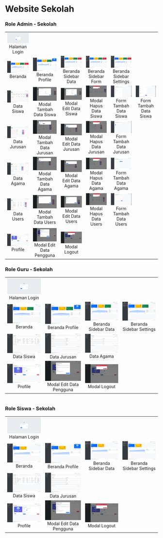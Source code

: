 <h1>Website Sekolah</h1>
<h3>Role Admin - Sekolah</h3>
<table>
  <tr align="center">
    <td><img src="https://github.com/kristevii/WebsiteSekolah/blob/master/desainwebsite/login.png" width="200"><br>Halaman Login</td>
  </tr>
  <tr align="center">
    <td><img src="https://github.com/kristevii/WebsiteSekolah/blob/master/desainwebsite/admin/beranda1.png" width="200"><br>Beranda</td>
    <td><img src="https://github.com/kristevii/WebsiteSekolah/blob/master/desainwebsite/admin/beranda2.png" width="200"><br>Beranda Profile</td>
    <td><img src="https://github.com/kristevii/WebsiteSekolah/blob/master/desainwebsite/admin/beranda3.png" width="200"><br>Beranda Sidebar Data</td>
    <td><img src="https://github.com/kristevii/WebsiteSekolah/blob/master/desainwebsite/admin/beranda4.png" width="200"><br>Beranda Sidebar Form</td>
    <td><img src="https://github.com/kristevii/WebsiteSekolah/blob/master/desainwebsite/admin/beranda5.png" width="200"><br>Beranda Sidebar Settings</td>
  </tr>
  <tr align="center">
    <td><img src="https://github.com/kristevii/WebsiteSekolah/blob/master/desainwebsite/admin/datasiswa.png" width="200"><br>Data Siswa</td>
    <td><img src="https://github.com/kristevii/WebsiteSekolah/blob/master/desainwebsite/admin/tambahmodalsiswa.png" width="200"><br>Modal Tambah Data Siswa</td>
    <td><img src="https://github.com/kristevii/WebsiteSekolah/blob/master/desainwebsite/admin/editmodalsiswa.png" width="200"><br>Modal Edit Data Siswa</td>
    <td><img src="https://github.com/kristevii/WebsiteSekolah/blob/master/desainwebsite/admin/hapusmodalsiswa.png" width="200"><br>Modal Hapus Data Siswa</td>
    <td><img src="https://github.com/kristevii/WebsiteSekolah/blob/master/desainwebsite/admin/formtambahsiswa1.png" width="200"><br>Form Tambah Data Siswa</td>
    <td><img src="https://github.com/kristevii/WebsiteSekolah/blob/master/desainwebsite/admin/formtambahsiswa2.png" width="200"><br>Form Tambah Data Siswa</td>
  </tr>
  <tr align="center">
    <td><img src="https://github.com/kristevii/WebsiteSekolah/blob/master/desainwebsite/admin/datajurusan.png" width="200"><br>Data Jurusan</td>
    <td><img src="https://github.com/kristevii/WebsiteSekolah/blob/master/desainwebsite/admin/tambahmodaljurusan.png" width="200"><br>Modal Tambah Data Jurusan</td>
    <td><img src="https://github.com/kristevii/WebsiteSekolah/blob/master/desainwebsite/admin/editmodaljurusan.png" width="200"><br>Modal Edit Data Jurusan</td>
    <td><img src="https://github.com/kristevii/WebsiteSekolah/blob/master/desainwebsite/admin/hapusmodaljurusan.png" width="200"><br>Modal Hapus Data Jurusan</td>
    <td><img src="https://github.com/kristevii/WebsiteSekolah/blob/master/desainwebsite/admin/formtambahjurusan.png" width="200"><br>Form Tambah Data Jurusan</td>
  </tr>
  <tr align="center">
    <td><img src="https://github.com/kristevii/WebsiteSekolah/blob/master/desainwebsite/admin/dataagama.png" width="200"><br>Data Agama</td>
    <td><img src="https://github.com/kristevii/WebsiteSekolah/blob/master/desainwebsite/admin/tambahmodalagama.png" width="200"><br>Modal Tambah Data Agama</td>
    <td><img src="https://github.com/kristevii/WebsiteSekolah/blob/master/desainwebsite/admin/editmodalagama.png" width="200"><br>Modal Edit Data Agama</td>
    <td><img src="https://github.com/kristevii/WebsiteSekolah/blob/master/desainwebsite/admin/hapusmodalagama.png" width="200"><br>Modal Hapus Data Agama</td>
    <td><img src="https://github.com/kristevii/WebsiteSekolah/blob/master/desainwebsite/admin/formtambahagama.png" width="200"><br>Form Tambah Data Agama</td>
  </tr>
  <tr align="center">
    <td><img src="https://github.com/kristevii/WebsiteSekolah/blob/master/desainwebsite/admin/datauser.png" width="200"><br>Data Users</td>
    <td><img src="https://github.com/kristevii/WebsiteSekolah/blob/master/desainwebsite/admin/tambahmodaluser.png" width="200"><br>Modal Tambah Data Users</td>
    <td><img src="https://github.com/kristevii/WebsiteSekolah/blob/master/desainwebsite/admin/editmodaluser.png" width="200"><br>Modal Edit Data Users</td>
    <td><img src="https://github.com/kristevii/WebsiteSekolah/blob/master/desainwebsite/admin/hapusmodaluser.png" width="200"><br>Modal Hapus Data Users</td>
    <td><img src="https://github.com/kristevii/WebsiteSekolah/blob/master/desainwebsite/admin/formtambahuser.png" width="200"><br>Form Tambah Data Users</td>
  </tr>
  <tr align="center">
    <td><img src="https://github.com/kristevii/WebsiteSekolah/blob/master/desainwebsite/admin/profile.png" width="200"><br>Profile</td>
    <td><img src="https://github.com/kristevii/WebsiteSekolah/blob/master/desainwebsite/admin/editprofile.png" width="200"><br>Modal Edit Data Pengguna</td>
    <td><img src="https://github.com/kristevii/WebsiteSekolah/blob/master/desainwebsite/admin/logoutprofile.png" width="200"><br>Modal Logout</td>
  </tr>
</table>
<h3>Role Guru - Sekolah</h3>
<table>
  <tr align="center">
    <td><img src="https://github.com/kristevii/WebsiteSekolah/blob/master/desainwebsite/login.png" width="200"><br>Halaman Login</td>
  </tr>
  <tr align="center">
    <td><img src="https://github.com/kristevii/WebsiteSekolah/blob/master/desainwebsite/guru/beranda1.png" width="200"><br>Beranda</td>
    <td><img src="https://github.com/kristevii/WebsiteSekolah/blob/master/desainwebsite/guru/beranda2.png" width="200"><br>Beranda Profile</td>
    <td><img src="https://github.com/kristevii/WebsiteSekolah/blob/master/desainwebsite/guru/beranda3.png" width="200"><br>Beranda Sidebar Data</td>
    <td><img src="https://github.com/kristevii/WebsiteSekolah/blob/master/desainwebsite/guru/beranda4.png" width="200"><br>Beranda Sidebar Settings</td>
  </tr>
  <tr align="center">
    <td><img src="https://github.com/kristevii/WebsiteSekolah/blob/master/desainwebsite/guru/datasiswa.png" width="200"><br>Data Siswa</td>
    <td><img src="https://github.com/kristevii/WebsiteSekolah/blob/master/desainwebsite/guru/datajurusan.png" width="200"><br>Data Jurusan</td>
    <td><img src="https://github.com/kristevii/WebsiteSekolah/blob/master/desainwebsite/guru/dataagama.png" width="200"><br>Data Agama</td>
  </tr>
 <tr align="center">
    <td><img src="https://github.com/kristevii/WebsiteSekolah/blob/master/desainwebsite/guru/profile.png" width="200"><br>Profile</td>
    <td><img src="https://github.com/kristevii/WebsiteSekolah/blob/master/desainwebsite/guru/editprofile.png" width="200"><br>Modal Edit Data Pengguna</td>
    <td><img src="https://github.com/kristevii/WebsiteSekolah/blob/master/desainwebsite/guru/logout.png" width="200"><br>Modal Logout</td>
  </tr>
</table>
<h1></h1>
<h3>Role Siswa - Sekolah</h3>
<table>
  <tr align="center">
    <td><img src="https://github.com/kristevii/WebsiteSekolah/blob/master/desainwebsite/login.png" width="200"><br>Halaman Login</td>
  </tr>
  <tr align="center">
    <td><img src="https://github.com/kristevii/WebsiteSekolah/blob/master/desainwebsite/siswa/beranda1.png" width="200"><br>Beranda</td>
    <td><img src="https://github.com/kristevii/WebsiteSekolah/blob/master/desainwebsite/siswa/beranda2.png" width="200"><br>Beranda Profile</td>
    <td><img src="https://github.com/kristevii/WebsiteSekolah/blob/master/desainwebsite/siswa/beranda3.png" width="200"><br>Beranda Sidebar Data</td>
    <td><img src="https://github.com/kristevii/WebsiteSekolah/blob/master/desainwebsite/siswa/beranda4.png" width="200"><br>Beranda Sidebar Settings</td>
  </tr>
  <tr align="center">
    <td><img src="https://github.com/kristevii/WebsiteSekolah/blob/master/desainwebsite/siswa/datasiswa.png" width="200"><br>Data Siswa</td>
    <td><img src="https://github.com/kristevii/WebsiteSekolah/blob/master/desainwebsite/siswa/datajurusan.png" width="200"><br>Data Jurusan</td>
  </tr>
 <tr align="center">
    <td><img src="https://github.com/kristevii/WebsiteSekolah/blob/master/desainwebsite/siswa/profile.png" width="200"><br>Profile</td>
    <td><img src="https://github.com/kristevii/WebsiteSekolah/blob/master/desainwebsite/siswa/editprofile.png" width="200"><br>Modal Edit Data Pengguna</td>
    <td><img src="https://github.com/kristevii/WebsiteSekolah/blob/master/desainwebsite/siswa/logout.png" width="200"><br>Modal Logout</td>
</table>

